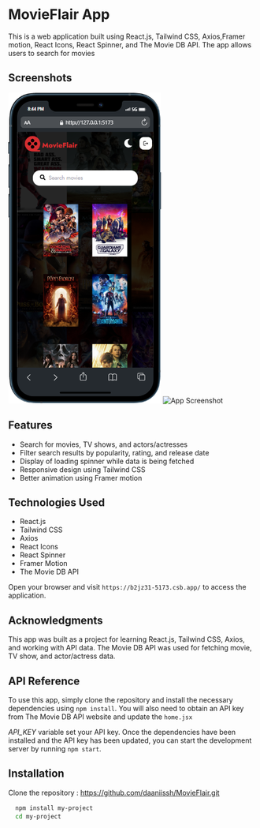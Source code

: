 # MovieFlair App

This is a web application built using React.js, Tailwind CSS, Axios,Framer motion, React Icons, React Spinner, and The Movie DB API. The app allows users to search for movies

## Screenshots
![App Screenshot](./mobile.png)
![App Screenshot](./screenshot.gif)


## Features

- Search for movies, TV shows, and actors/actresses
- Filter search results by popularity, rating, and release date
- Display of loading spinner while data is being fetched
- Responsive design using Tailwind CSS
- Better animation using Framer motion

## Technologies Used

- React.js
- Tailwind CSS
- Axios
- React Icons
- React Spinner
- Framer Motion
- The Movie DB API

Open your browser and visit `https://b2jz31-5173.csb.app/` to access the application.

## Acknowledgments

This app was built as a project for learning React.js, Tailwind CSS, Axios, and working with API data. The Movie DB API was used for fetching movie, TV show, and actor/actress data.

## API Reference

To use this app, simply clone the repository and install the necessary dependencies using `npm install`. You will also need to obtain an API key from The Movie DB API website and update the `home.jsx`

_API_KEY_ variable set your API key. Once the dependencies have been installed and the API key has been updated, you can start the development server by running `npm start`.

## Installation

Clone the repository : https://github.com/daaniissh/MovieFlair.git

```bash
  npm install my-project
  cd my-project
```
